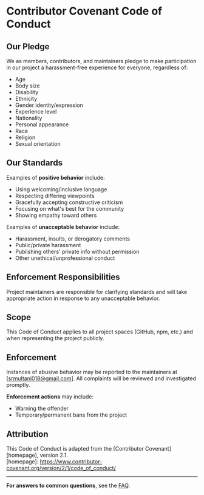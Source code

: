 # Contributor Covenant Code of Conduct

## Our Pledge

We as members, contributors, and maintainers pledge to make participation in our project a harassment-free experience for everyone, regardless of:

- Age
- Body size
- Disability
- Ethnicity
- Gender identity/expression
- Experience level
- Nationality
- Personal appearance
- Race
- Religion
- Sexual orientation

## Our Standards

Examples of **positive behavior** include:

- Using welcoming/inclusive language
- Respecting differing viewpoints
- Gracefully accepting constructive criticism
- Focusing on what's best for the community
- Showing empathy toward others

Examples of **unacceptable behavior** include:

- Harassment, insults, or derogatory comments
- Public/private harassment
- Publishing others' private info without permission
- Other unethical/unprofessional conduct

## Enforcement Responsibilities

Project maintainers are responsible for clarifying standards and will take appropriate action in response to any unacceptable behavior.

## Scope

This Code of Conduct applies to all project spaces (GitHub, npm, etc.) and when representing the project publicly.

## Enforcement

Instances of abusive behavior may be reported to the maintainers at [srmultani018@gmail.com]. All complaints will be reviewed and investigated promptly.

**Enforcement actions** may include:
- Warning the offender
- Temporary/permanent bans from the project

## Attribution

This Code of Conduct is adapted from the [Contributor Covenant][homepage], version 2.1.  
[homepage]: https://www.contributor-covenant.org/version/2/1/code_of_conduct/

---

**For answers to common questions**, see the [FAQ](https://www.contributor-covenant.org/faq/).